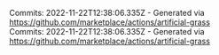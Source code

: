 Commits: 2022-11-22T12:38:06.335Z - Generated via https://github.com/marketplace/actions/artificial-grass
<br>
Commits: 2022-11-22T12:38:06.335Z - Generated via https://github.com/marketplace/actions/artificial-grass
<br>

